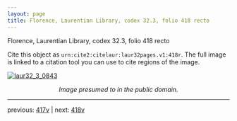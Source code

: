 ```yaml
---
layout: page
title: Florence, Laurentian Library, codex 32.3, folio 418 recto
---
```


Florence, Laurentian Library, codex 32.3, folio 418 recto

Cite this object as `urn:cite2:citelaur:laur32pages.v1:418r`.  The full image is linked to a citation tool you can use to cite regions of the image.

[![laur32_3_0843](http://www.homermultitext.org/iipsrv?IIIF=/project/homer/pyramidal/deepzoom/citelaur/laur32imgs/v1/laur32_3_0843.tif/full/800,/0/default.jpg)](http://www.homermultitext.org/ict2/?urn=urn:cite2:citelaur:laur32imgs.v1:laur32_3_0843) 

<p style="text-align: center; font-style: italic;">Image presumed to in the public domain.</p>

---

previous: [417v](../417v/) | next: [418v](../418v/)